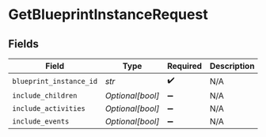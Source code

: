 # GetBlueprintInstanceRequest


## Fields

| Field                   | Type                    | Required                | Description             |
| ----------------------- | ----------------------- | ----------------------- | ----------------------- |
| `blueprint_instance_id` | *str*                   | :heavy_check_mark:      | N/A                     |
| `include_children`      | *Optional[bool]*        | :heavy_minus_sign:      | N/A                     |
| `include_activities`    | *Optional[bool]*        | :heavy_minus_sign:      | N/A                     |
| `include_events`        | *Optional[bool]*        | :heavy_minus_sign:      | N/A                     |